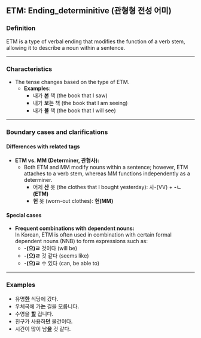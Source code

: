 ## ETM: Ending_determinitive (관형형 전성 어미)

### Definition
ETM is a type of verbal ending that modifies the function of a verb stem, allowing it to describe a noun within a sentence.

---

### Characteristics
- The tense changes based on the type of ETM.
    - **Examples**: 
        - 내가 **본** 책 (the book that I saw)
        - 내가 **보는** 책 (the book that I am seeing)
        - 내가 **볼** 책 (the book that I will see)

---

### Boundary cases and clarifications

#### Differences with related tags

- **ETM vs. MM (Determiner, 관형사):**  
  - Both ETM and MM modify nouns within a sentence; however, ETM attaches to a verb stem, whereas MM functions independently as a determiner.  
       - 어제 **산** 옷 (the clothes that I bought yesterday): 사-(VV) + **-ㄴ(ETM)**
       - **헌** 옷 (worn-out clothes): **헌(MM)**

#### Special cases
- **Frequent combinations with dependent nouns:**  
  In Korean, ETM is often used in combination with certain formal dependent nouns (NNB) to form expressions such as:  
  - **-(으)ㄹ** 것이다 (will be)  
  - **-(으)ㄹ** 것 같다 (seems like)  
  - **-(으)ㄹ** 수 있다 (can, be able to)  

---

### Examples
- 유명<ins>**한**</ins> 식당에 갔다.  
- 우체국에 가<ins>**는**</ins> 길을 모릅니다.  
- 수영을 <ins>**할**</ins> 겁니다.  
- 친구가 사용하<ins>**던**</ins> 물건이다.  
- 시간이 많이 남<ins>**을**</ins> 것 같다.  
